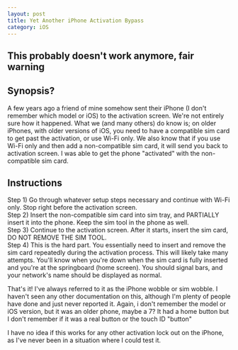 ```yaml
---
layout: post
title: Yet Another iPhone Activation Bypass
category: iOS
---
```


## This probably doesn't work anymore, fair warning

## Synopsis?

A few years ago a friend of mine somehow sent their iPhone (I don't remember which model or iOS) to the activation screen. We're not entirely sure how it happened. What we (and many others) do know is; on older iPhones, with older versions of iOS, you need to have a compatible sim card to get past the activation, or use Wi-Fi only. We also know that if you use Wi-Fi only and then add a non-compatible sim card, it will send you back to activation screen. I was able to get the phone "activated" with the non-compatible sim card.

## Instructions

Step 1) Go through whatever setup steps necessary and continue with Wi-Fi only. Stop right before the activation screen.  
Step 2) Insert the non-compatible sim card into sim tray, and PARTIALLY insert it into the phone. Keep the sim tool in the phone as well.  
Step 3) Continue to the activation screen. After it starts, insert the sim card, DO NOT REMOVE THE SIM TOOL.  
Step 4) This is the hard part. You essentially need to insert and remove the sim card repeatedly during the activation process. This will likely take many attempts. You'll know when you're down when the sim card is fully inserted and you're at the springboard (home screen). You should signal bars, and your network's name should be displayed as normal.  

That's it! I've always referred to it as the iPhone wobble or sim wobble. I haven't seen any other documentation on this, although I'm plenty of people have done and just never reported it. Again, i don't remember the model or iOS version, but it was an older phone, maybe a 7? It had a home button but I don't remember if it was a real button or the touch ID "button"

I have no idea if this works for any other activation lock out on the iPhone, as I've never been in a situation where I could test it. 
